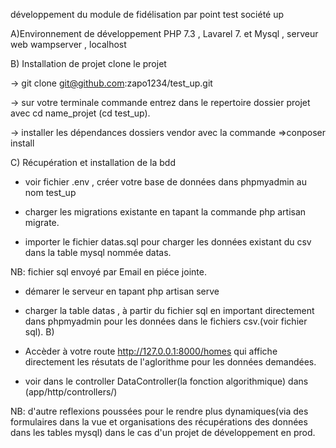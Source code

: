 développement du module de fidélisation par point test société up

A)Environnement de développement PHP 7.3 , Lavarel 7. et Mysql , serveur web wampserver , localhost

B) Installation de projet clone le projet

-> git clone git@github.com:zapo1234/test_up.git

-> sur votre terminale commande entrez dans le repertoire  dossier projet avec cd name_projet (cd test_up).

-> installer les dépendances dossiers vendor avec la commande =>conposer install

C) Récupération et installation de la bdd

- voir fichier .env , créer votre base de données dans phpmyadmin au nom test_up 

- charger les migrations existante en tapant la commande  php artisan migrate.
- importer le fichier datas.sql pour charger les données existant du csv  dans la table mysql nommée datas.

NB: fichier sql envoyé par Email en piéce jointe.

- démarer le serveur en tapant php artisan serve

- charger la table datas , à partir du fichier sql en important directement dans phpmyadmin pour les données dans le fichiers csv.(voir fichier sql).
B) 
- Accèder à votre route http://127.0.0.1:8000/homes qui affiche directement les résutats de l'aglorithme pour les données demandées.

- voir dans le controller DataController(la fonction algorithmique) dans (app/http/controllers/)

NB: d'autre reflexions poussées pour le rendre plus dynamiques(via des formulaires dans la vue et organisations des récupérations des données dans les tables mysql) dans le cas d'un projet de développement en prod.
